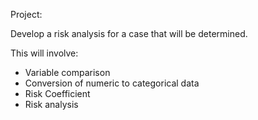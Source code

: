 Project:

Develop a risk analysis for a case that will be determined.

This will involve:
 - Variable comparison
 - Conversion of numeric to categorical data
 - Risk Coefficient
 - Risk analysis